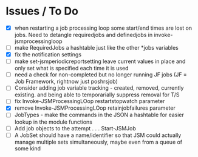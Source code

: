 # Issues / To Do

- [x] when restarting a job processing loop some start/end times are lost on jobs.  Need to detangle requiredjobs and definedjobs in invoke-jsmprocessingloop
- [ ] make RequiredJobs a hashtable just like the other *jobs variables
- [x] fix the notification settings
- [ ] make set-jsmperiodicreportsetting leave current values in place and only set what is specified each time it is used
- [ ] need a check for non-completed but no longer running JF jobs (JF = Job Framework, rightnow just poshrsjob)
- [ ] Consider adding job variable tracking  - created, removed, currently existing. and being able to temporarially suppress removal for T/S
- [ ] fix Invoke-JSMProcessingLOop restartstopwatch parameter
- [x] remove Invoke-JSMProcessingLOop retainjobfailures parameter
- [ ] JobTypes - make the commands in the JSON a hashtable for easier lookup in the module functions
- [ ] Add job objects to the attempt . . . Start-JSMJob
- [ ] A JobSet should have a name/identifier so that JSM could actually manage multiple sets simultaneously, maybe even from a queue of some kind
